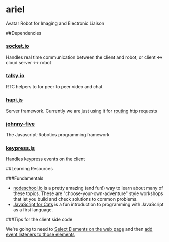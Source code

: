 # ariel
Avatar Robot for Imaging and Electronic Liaison

##Dependencies

### [socket.io](http://socket.io)
Handles real time communication between the client and robot, or client <-> cloud server <-> robot

### [talky.io](https://talky.io)
RTC helpers to for peer to peer video and chat

### [hapi.js](http://hapijs.com/)
Server framework. Currently we are just using it for [routing](http://hapijs.com/tutorials/routing) http requests

### [johnny-five](http://johnny-five.io/)
The Javascript-Robotics programming framework

### [keypress.js](http://dmauro.github.io/Keypress/)
Handles keypress events on the client

##Learning Resources

###Fundamentals

* [nodeschool.io](http://nodeschool.io/#workshopper-list) is a pretty amazing (and fun!) way to learn about many of these topics. These are "choose-your-own-adventure" style workshops that let you build and check solutions to common problems.
* [JavaScript for Cats](http://jsforcats.com/) is a fun introduction to programming with JavaScript as a first language.

###Tips for the client side code

We're going to need to [Select Elements on the web page](https://developer.mozilla.org/en-US/docs/Web/API/Document/getElementById) and then [add event listeners to those elements](https://developer.mozilla.org/en-US/docs/Web/API/EventTarget/addEventListener)
